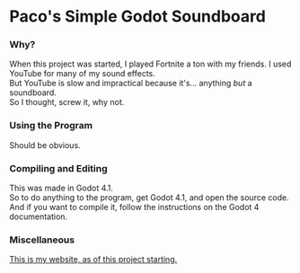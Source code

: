 # Paco's Simple Godot Soundboard
### Why?
When this project was started, I played Fortnite a ton with my friends. I used YouTube for many of my sound effects.  
But YouTube is slow and impractical because it's... anything _but_ a soundboard.  
So I thought, screw it, why not.  
### Using the Program
Should be obvious.
### Compiling and Editing
This was made in Godot 4.1.  
So to do anything to the program, get Godot 4.1, and open the source code.  
And if you want to compile it, follow the instructions on the Godot 4 documentation.
### Miscellaneous
[This is my website, as of this project starting.](https://pacomatic1.github.io/)  
